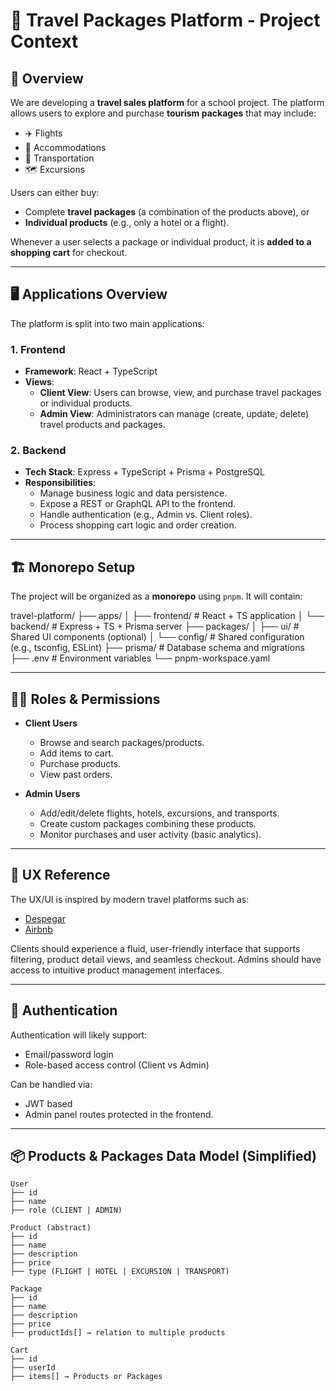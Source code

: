 # 🧳 Travel Packages Platform - Project Context

## 🧠 Overview

We are developing a **travel sales platform** for a school project. The platform allows users to explore and purchase **tourism packages** that may include:

- ✈️ Flights  
- 🏨 Accommodations  
- 🚌 Transportation  
- 🗺️ Excursions  

Users can either buy:
- Complete **travel packages** (a combination of the products above), or  
- **Individual products** (e.g., only a hotel or a flight).

Whenever a user selects a package or individual product, it is **added to a shopping cart** for checkout.

---

## 🖥️ Applications Overview

The platform is split into two main applications:

### 1. Frontend
- **Framework**: React + TypeScript  
- **Views**:  
  - **Client View**: Users can browse, view, and purchase travel packages or individual products.  
  - **Admin View**: Administrators can manage (create, update, delete) travel products and packages.

### 2. Backend
- **Tech Stack**: Express + TypeScript + Prisma + PostgreSQL  
- **Responsibilities**:
  - Manage business logic and data persistence.
  - Expose a REST or GraphQL API to the frontend.
  - Handle authentication (e.g., Admin vs. Client roles).
  - Process shopping cart logic and order creation.

---

## 🏗️ Monorepo Setup

The project will be organized as a **monorepo** using `pnpm`. It will contain:

travel-platform/
├── apps/
│ ├── frontend/ # React + TS application
│ └── backend/ # Express + TS + Prisma server
├── packages/
│ ├── ui/ # Shared UI components (optional)
│ └── config/ # Shared configuration (e.g., tsconfig, ESLint)
├── prisma/ # Database schema and migrations
├── .env # Environment variables
└── pnpm-workspace.yaml

---

## 🧑‍💻 Roles & Permissions

- **Client Users**
  - Browse and search packages/products.
  - Add items to cart.
  - Purchase products.
  - View past orders.

- **Admin Users**
  - Add/edit/delete flights, hotels, excursions, and transports.
  - Create custom packages combining these products.
  - Monitor purchases and user activity (basic analytics).

---

## 🎯 UX Reference

The UX/UI is inspired by modern travel platforms such as:
- [Despegar](https://www.despegar.com/)
- [Airbnb](https://www.airbnb.com/)

Clients should experience a fluid, user-friendly interface that supports filtering, product detail views, and seamless checkout. Admins should have access to intuitive product management interfaces.

---

## 🔐 Authentication

Authentication will likely support:
- Email/password login
- Role-based access control (Client vs Admin)

Can be handled via:
- JWT based
- Admin panel routes protected in the frontend.

---

## 📦 Products & Packages Data Model (Simplified)

```plaintext
User
├── id
├── name
├── role (CLIENT | ADMIN)

Product (abstract)
├── id
├── name
├── description
├── price
├── type (FLIGHT | HOTEL | EXCURSION | TRANSPORT)

Package
├── id
├── name
├── description
├── price
├── productIds[] → relation to multiple products

Cart
├── id
├── userId
├── items[] → Products or Packages
